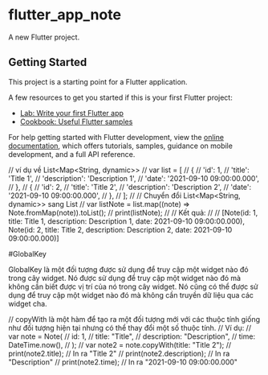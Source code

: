 # flutter_app_note

A new Flutter project.

## Getting Started

This project is a starting point for a Flutter application.

A few resources to get you started if this is your first Flutter project:

- [Lab: Write your first Flutter app](https://docs.flutter.dev/get-started/codelab)
- [Cookbook: Useful Flutter samples](https://docs.flutter.dev/cookbook)

For help getting started with Flutter development, view the
[online documentation](https://docs.flutter.dev/), which offers tutorials,
samples, guidance on mobile development, and a full API reference.


// ví dụ về List<Map<String, dynamic>>
// var list = [
//   {
//     'id': 1,
//     'title': 'Title 1',
//     'description': 'Description 1',
//     'date': '2021-09-10 09:00:00.000',
//   },
//   {
//     'id': 2,
//     'title': 'Title 2',
//     'description': 'Description 2',
//     'date': '2021-09-10 09:00:00.000',
//   },
//   ];
//   // Chuyển đổi List<Map<String, dynamic>> sang List<Note>
//   var listNote = list.map((note) => Note.fromMap(note)).toList();
//   print(listNote);
//   // Kết quả:
//   // [Note(id: 1, title: Title 1, description: Description 1, date: 2021-09-10 09:00:00.000), Note(id: 2, title: Title 2, description: Description 2, date: 2021-09-10 09:00:00.000)]

#GlobalKey

GlobalKey là một đối tượng được sử dụng để truy cập một widget nào đó trong cây widget. 
Nó được sử dụng để truy cập một widget nào đó mà không cần biết được vị trí của nó trong cây widget.
Nó cũng có thể được sử dụng để truy cập một widget nào đó mà không cần truyền dữ liệu qua các widget cha.

//  copyWith là một hàm để tạo ra một đối tượng mới với các thuộc tính giống như đối tượng hiện tại nhưng có thể thay đổi một số thuộc tính.
//  Ví dụ:
//  var note = Note(
//    id: 1,
//    title: "Title",
//    description: "Description",
//    time: DateTime.now(),
//  );
//  var note2 = note.copyWith(title: "Title 2");
//  print(note2.title); // In ra "Title 2"
//  print(note2.description); // In ra "Description"
//  print(note2.time); // In ra "2021-09-10 09:00:00.000"